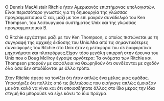 Ο Dennis MacAlistair Ritchie ήταν Αμερικανός επιστήμονας υπολογιστών. Είναι περισσότερο γνωστός για τη δημιουργία της γλώσσας προγραμματισμού C και, μαζί με τον επί μακρόν συνάδελφό του Ken Thompson, του λειτουργικού συστήματος Unix και της γλώσσας προγραμματισμού B.

Ο Ritchie εργάστηκε μαζί με τον Ken Thompson, ο οποίος πιστώνεται με τη συγγραφή της αρχικής έκδοσης του Unix.Μια από τις σημαντικότερες συνεισφορές του Ritchie στο Unix ήταν η μεταφορά του σε διαφορετικά μηχανήματα και πλατφόρμες.Είχαν τόσο μεγάλη επιρροή στην έρευνα του Unix που ο Doug McIlroy έγραψε αργότερα: Τα ονόματα των Ritchie και Thompson μπορούν με ασφάλεια να θεωρηθούν ότι συνδέονται με σχεδόν όλα όσα δεν αποδίδονται με άλλο τρόπο.

Στον Ritchie άρεσε να τονίζει ότι ήταν απλώς ένα μέλος μιας ομάδας. Υποστήριξε ότι πολλές από τις βελτιώσεις που εισήγαγε απλώς έμοιαζαν με κάτι καλό να γίνει και ότι οποιοσδήποτε άλλος στο ίδιο μέρος την ίδια στιγμή θα μπορούσε να είχε κάνει το ίδιο πράγμα.

